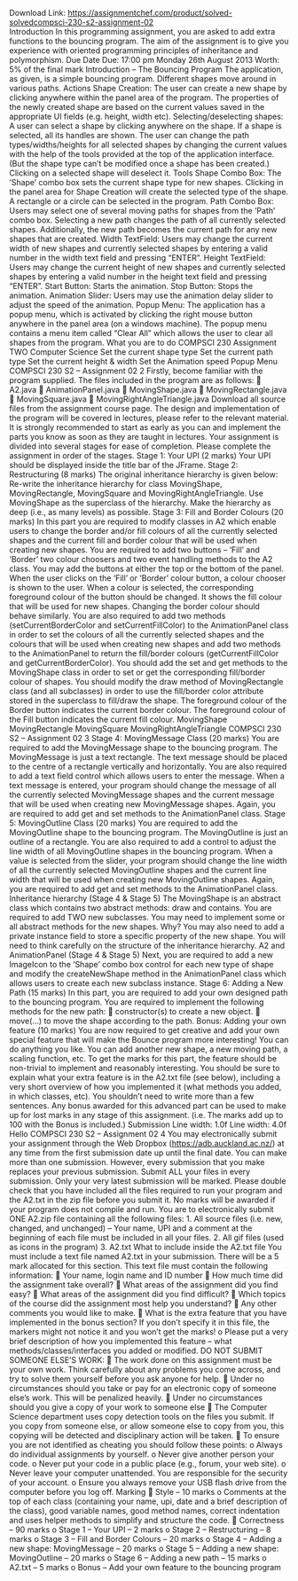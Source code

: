 Download Link: https://assignmentchef.com/product/solved-solvedcompsci-230-s2-assignment-02
<br>
Introduction In this programming assignment, you are asked to add extra functions to the bouncing program. The aim of the assignment is to give you experience with oriented programming principles of inheritance and polymorphism. Due Date Due: 17:00 pm Monday 26th August 2013 Worth: 5% of the final mark Introduction – The Bouncing Program The application, as given, is a simple bouncing program. Different shapes move around in various paths. Actions Shape Creation: The user can create a new shape by clicking anywhere within the panel area of the program. The properties of the newly created shape are based on the current values saved in the appropriate UI fields (e.g. height, width etc). Selecting/deselecting shapes: A user can select a shape by clicking anywhere on the shape. If a shape is selected, all its handles are shown. The user can change the path types/widths/heights for all selected shapes by changing the current values with the help of the tools provided at the top of the application interface. (But the shape type can’t be modified once a shape has been created.) Clicking on a selected shape will deselect it. Tools Shape Combo Box: The ‘Shape’ combo box sets the current shape type for new shapes. Clicking in the panel area for Shape Creation will create the selected type of the shape. A rectangle or a circle can be selected in the program. Path Combo Box: Users may select one of several moving paths for shapes from the ‘Path’ combo box. Selecting a new path changes the path of all currently selected shapes. Additionally, the new path becomes the current path for any new shapes that are created. Width TextField: Users may change the current width of new shapes and currently selected shapes by entering a valid number in the width text field and pressing “ENTER”. Height TextField: Users may change the current height of new shapes and currently selected shapes by entering a valid number in the height text field and pressing “ENTER”. Start Button: Starts the animation. Stop Button: Stops the animation. Animation Slider: Users may use the animation delay slider to adjust the speed of the animation. Popup Menu: The application has a popup menu, which is activated by clicking the right mouse button anywhere in the panel area (on a windows machine). The popup menu contains a menu item called “Clear All” which allows the user to clear all shapes from the program. What you are to do COMPSCI 230 Assignment TWO Computer Science Set the current shape type Set the current path type Set the current height &amp; width Set the Animation speed Popup Menu COMPSCI 230 S2 – Assignment 02 2 Firstly, become familiar with the program supplied. The files included in the program are as follows:  A2.java  AnimationPanel.java  MovingShape.java  MovingRectangle.java  MovingSquare.java  MovingRightAngleTriangle.java Download all source files from the assignment course page. The design and implementation of the program will be covered in lectures, please refer to the relevant material. It is strongly recommended to start as early as you can and implement the parts you know as soon as they are taught in lectures. Your assignment is divided into several stages for ease of completion. Please complete the assignment in order of the stages. Stage 1: Your UPI (2 marks) Your UPI should be displayed inside the title bar of the JFrame. Stage 2: Restructuring (8 marks) The original inheritance hierarchy is given below: Re-write the inheritance hierarchy for class MovingShape, MovingRectangle, MovingSquare and MovingRightAngleTriangle. Use MovingShape as the superclass of the hierarchy. Make the hierarchy as deep (i.e., as many levels) as possible. Stage 3: Fill and Border Colours (20 marks) In this part you are required to modify classes in A2 which enable users to change the border and/or fill colours of all the currently selected shapes and the current fill and border colour that will be used when creating new shapes. You are required to add two buttons – ‘Fill’ and ‘Border’ two colour choosers and two event handling methods to the A2 class. You may add the buttons at either the top or the bottom of the panel. When the user clicks on the ‘Fill’ or ‘Border’ colour button, a colour chooser is shown to the user. When a colour is selected, the corresponding foreground colour of the button should be changed. It shows the fill colour that will be used for new shapes. Changing the border colour should behave similarly. You are also required to add two methods (setCurrentBorderColor and setCurrentFillColor) to the AnimationPanel class in order to set the colours of all the currently selected shapes and the colours that will be used when creating new shapes and add two methods to the AnimationPanel to return the fill/border colours (getCurrentFillColor and getCurrentBorderColor). You should add the set and get methods to the MovingShape class in order to set or get the corresponding fill/border colour of shapes. You should modify the draw method of MovingRectangle class (and all subclasses) in order to use the fill/border color attribute stored in the superclass to fill/draw the shape. The foreground colour of the Border button indicates the current border colour. The foreground colour of the Fill button indicates the current fill colour. MovingShape MovingRectangle MovingSquare MovingRightAngleTriangle COMPSCI 230 S2 – Assignment 02 3 Stage 4: MovingMessage Class (20 marks) You are required to add the MovingMessage shape to the bouncing program. The MovingMessage is just a text rectangle. The text message should be placed to the centre of a rectangle vertically and horizontally. You are also required to add a text field control which allows users to enter the message. When a text message is entered, your program should change the message of all the currently selected MovingMessage shapes and the current message that will be used when creating new MovingMessage shapes. Again, you are required to add get and set methods to the AnimationPanel class. Stage 5: MovingOutline Class (20 marks) You are required to add the MovingOutline shape to the bouncing program. The MovingOutline is just an outline of a rectangle. You are also required to add a control to adjust the line width of all MovingOutline shapes in the bouncing program. When a value is selected from the slider, your program should change the line width of all the currently selected MovingOutline shapes and the current line width that will be used when creating new MovingOutline shapes. Again, you are required to add get and set methods to the AnimationPanel class. Inheritance hierarchy (Stage 4 &amp; Stage 5) The MovingShape is an abstract class which contains two abstract methods: draw and contains. You are required to add TWO new subclasses. You may need to implement some or all abstract methods for the new shapes. Why? You may also need to add a private instance field to store a specific property of the new shape. You will need to think carefully on the structure of the inheritance hierarchy. A2 and AnimationPanel (Stage 4 &amp; Stage 5) Next, you are required to add a new ImageIcon to the ‘Shape’ combo box control for each new type of shape and modify the createNewShape method in the AnimationPanel class which allows users to create each new subclass instance. Stage 6: Adding a New Path (15 marks) In this part, you are required to add your own designed path to the bouncing program. You are required to implement the following methods for the new path:  constructor(s) to create a new object.  move(…) to move the shape according to the path. Bonus: Adding your own feature (10 marks) You are now required to get creative and add your own special feature that will make the Bounce program more interesting! You can do anything you like. You can add another new shape, a new moving path, a scaling function, etc. To get the marks for this part, the feature should be non-trivial to implement and reasonably interesting. You should be sure to explain what your extra feature is in the A2.txt file (see below), including a very short overview of how you implemented it (what methods you added, in which classes, etc). You shouldn’t need to write more than a few sentences. Any bonus awarded for this advanced part can be used to make up for lost marks in any stage of this assignment. (i.e. The marks add up to 100 with the Bonus is included.) Submission Line width: 1.0f Line width: 4.0f Hello COMPSCI 230 S2 – Assignment 02 4 You may electronically submit your assignment through the Web Dropbox (https://adb.auckland.ac.nz/) at any time from the first submission date up until the final date. You can make more than one submission. However, every submission that you make replaces your previous submission. Submit ALL your files in every submission. Only your very latest submission will be marked. Please double check that you have included all the files required to run your program and the A2.txt in the zip file before you submit it. No marks will be awarded if your program does not compile and run. You are to electronically submit ONE A2.zip file containing all the following files: 1. All source files (i.e. new, changed, and unchanged) – Your name, UPI and a comment at the beginning of each file must be included in all your files. 2. All gif files (used as icons in the program) 3. A2.txt What to include inside the A2.txt file You must include a text file named A2.txt in your submission. There will be a 5 mark allocated for this section. This text file must contain the following information:  Your name, login name and ID number  How much time did the assignment take overall?  What areas of the assignment did you find easy?  What areas of the assignment did you find difficult?  Which topics of the course did the assignment most help you understand?  Any other comments you would like to make.  What is the extra feature that you have implemented in the bonus section? If you don’t specify it in this file, the markers might not notice it and you won’t get the marks! o Please put a very brief description of how you implemented this feature – what methods/classes/interfaces you added or modified. DO NOT SUBMIT SOMEONE ELSE’S WORK:  The work done on this assignment must be your own work. Think carefully about any problems you come across, and try to solve them yourself before you ask anyone for help.  Under no circumstances should you take or pay for an electronic copy of someone else’s work. This will be penalized heavily.  Under no circumstances should you give a copy of your work to someone else  The Computer Science department uses copy detection tools on the files you submit. If you copy from someone else, or allow someone else to copy from you, this copying will be detected and disciplinary action will be taken.  To ensure you are not identified as cheating you should follow these points: o Always do individual assignments by yourself. o Never give another person your code. o Never put your code in a public place (e.g., forum, your web site). o Never leave your computer unattended. You are responsible for the security of your account. o Ensure you always remove your USB flash drive from the computer before you log off. Marking  Style – 10 marks o Comments at the top of each class (containing your name, upi, date and a brief description of the class), good variable names, good method names, correct indentation and uses helper methods to simplify and structure the code.  Correctness – 90 marks o Stage 1 – Your UPI – 2 marks o Stage 2 – Restructuring – 8 marks o Stage 3 – Fill and Border Colours – 20 marks o Stage 4 – Adding a new shape: MovingMessage – 20 marks o Stage 5 – Adding a new shape: MovingOutline – 20 marks o Stage 6 – Adding a new path – 15 marks o A2.txt – 5 marks o Bonus – Add your own feature to the bouncing program